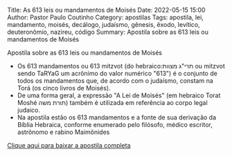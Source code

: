 Title: As 613 leis ou mandamentos de Moisés
Date: 2022-05-15 15:00
Author: Pastor Paulo Coutinho
Category: apostilas
Tags: apostila, lei, mandamento, moisés, decálogo, judaísmo, gênesis, êxodo, levítico, deuteronômio, nazireu, código
Summary: Apostila sobre as 613 leis ou mandamentos de Moisés

Apostila sobre as 613 leis ou mandamentos de Moisés

- Os 613 mandamentos ou 613 mitzvot (do hebraico:תרי"ג מצוות ou mitzvot sendo TaRYaG um acrônimo do valor numérico "613") é o conjunto de todos os mandamentos que, de acordo com o judaísmo, constam na Torá (os cinco livros de Moisés).
- De uma forma geral, a expressão "A Lei de Moisés" (em hebraico Torat Moshé תורת משה) também é utilizada em referência ao corpo legal judaico.
- Na apostila estão os 613 mandamentos e a fonte de sua derivação da Bíblia Hebraica, conforme enumerado pelo filósofo, médico escritor, astrônomo e rabino Maimônides


[Clique aqui para baixar a apostila completa](https://www.dropbox.com/s/svfj8digyr9rac0/As%20613%20leis%20ou%20mandamentos%20de%20Mois%C3%A9s%20-%2015_05_2022.pdf?dl=1)

